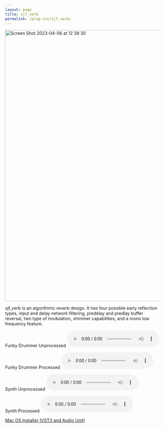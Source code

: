 ```yaml
---
layout: page
title: sjf_verb
permalink: /plug-ins/sjf_verb/
---
```

<img width="884" alt="Screen Shot 2023-04-06 at 12 38 30" src="https://user-images.githubusercontent.com/12850558/230365942-f94128f9-32ae-4d48-92de-47f7e8015ffc.png">


sjf_verb is an algorithmic reverb design. 
It has four possible early reflection types, input and delay network filtering, predelay and predlay buffer reversal, two type of modulation, shimmer capabilities, and a mono low frequency feature.

Funky Drummer Unprocessed
<audio controls>
<source src="/MP3s/funkyDummer160.mp3" type="audio/mp3">
</audio>

Funky Drummer Processed
<audio controls>
<source src="/MP3s/funkyDrummerRev.mp3" type="audio/mp3">
</audio>

Synth Unprocessed
<audio controls>
<source src="/MP3s/synthUnprocessed2.mp3" type="audio/mp3">
</audio>

Synth Processed
<audio controls>
<source src="/MP3s/synth2Rev.mp3" type="audio/mp3">
</audio>

[Mac OS Installer (VST3 and Audio Unit)](https://drive.google.com/file/d/1G2FlqaL7k5ePSL9Nj0ROjffNeWtjyjEi/view?usp=sharing)
